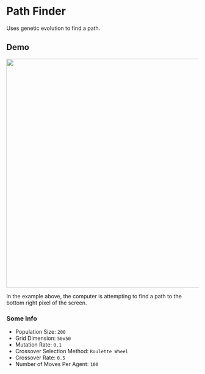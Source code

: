 # Path Finder
Uses genetic evolution to find a path.

## Demo

<img src="https://davidbrewster.xyz/path_finder/path_finder.gif" width=600 height=600 />

In the example above, the computer is attempting to find a path to the bottom right pixel of the screen.

### Some Info
  * Population Size: `200`
  * Grid Dimension: `50x50`
  * Mutation Rate: `0.1`
  * Crossover Selection Method: `Roulette Wheel`
  * Crossover Rate: `0.5`
  * Number of Moves Per Agent: `100`
